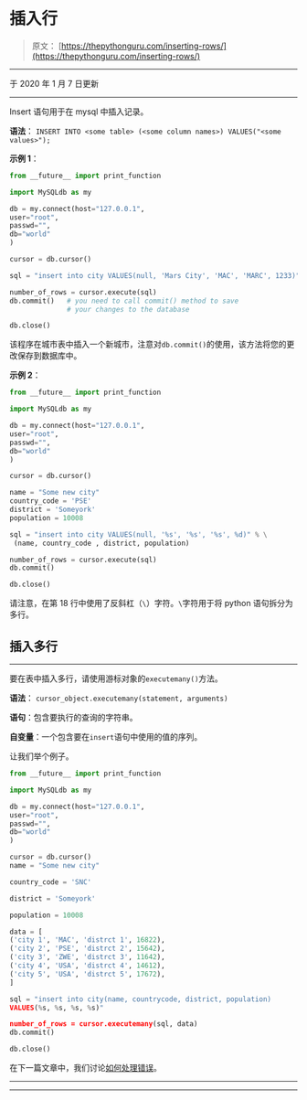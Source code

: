 # 插入行

> 原文： [https://thepythonguru.com/inserting-rows/](https://thepythonguru.com/inserting-rows/)

* * *

于 2020 年 1 月 7 日更新

* * *

Insert 语句用于在 mysql 中插入记录。

**语法**： `INSERT INTO <some table> (<some column names>) VALUES("<some values>");`

**示例 1**：

```py
from __future__ import print_function

import MySQLdb as my

db = my.connect(host="127.0.0.1",
user="root",
passwd="",
db="world"
)

cursor = db.cursor()

sql = "insert into city VALUES(null, 'Mars City', 'MAC', 'MARC', 1233)"

number_of_rows = cursor.execute(sql)
db.commit()   # you need to call commit() method to save 
              # your changes to the database

db.close()

```

该程序在城市表中插入一个新城市，注意对`db.commit()`的使用，该方法将您的更改保存到数据库中。

**示例 2**：

```py
from __future__ import print_function

import MySQLdb as my

db = my.connect(host="127.0.0.1",
user="root",
passwd="",
db="world"
)

cursor = db.cursor()

name = "Some new city"
country_code = 'PSE'
district = 'Someyork'
population = 10008

sql = "insert into city VALUES(null, '%s', '%s', '%s', %d)" % \
 (name, country_code , district, population)

number_of_rows = cursor.execute(sql)
db.commit()

db.close()

```

请注意，在第 18 行中使用了反斜杠（`\`）字符。`\`字符用于将 python 语句拆分为多行。

## 插入多行

* * *

要在表中插入多行，请使用游标对象的`executemany()`方法。

**语法**： `cursor_object.executemany(statement, arguments)`

**语句**：包含要执行的查询的字符串。

**自变量**：一个包含要在`insert`语句中使用的值的序列。

让我们举个例子。

```py
from __future__ import print_function

import MySQLdb as my

db = my.connect(host="127.0.0.1",
user="root",
passwd="",
db="world"
)

cursor = db.cursor()
name = "Some new city"

country_code = 'SNC'

district = 'Someyork'

population = 10008

data = [
('city 1', 'MAC', 'distrct 1', 16822),
('city 2', 'PSE', 'distrct 2', 15642),
('city 3', 'ZWE', 'distrct 3', 11642),
('city 4', 'USA', 'distrct 4', 14612),
('city 5', 'USA', 'distrct 5', 17672),
]

sql = "insert into city(name, countrycode, district, population) 
VALUES(%s, %s, %s, %s)"

number_of_rows = cursor.executemany(sql, data)
db.commit()

db.close()

```

在下一篇文章中，我们讨论[如何处理错误](/handling-errors/)。

* * *

* * *